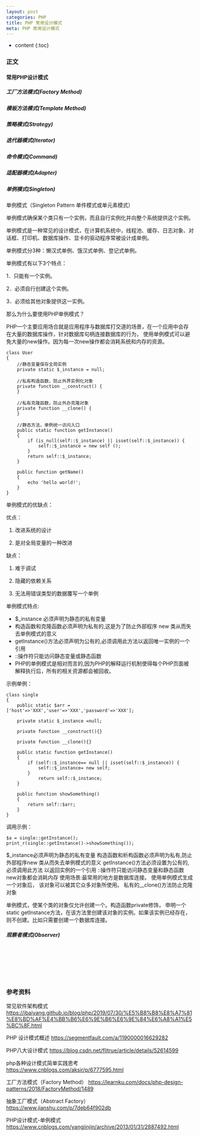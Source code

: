 ```yaml
---
layout: post
categories: PHP
title: PHP 常用设计模式
meta: PHP 常用设计模式
---
```

* content
{:toc}

### 正文

#### 常用PHP设计模式

##### 工厂方法模式(Factory Method)

##### 模板方法模式(Template Method)

##### 策略模式(Strategy)

##### 迭代器模式(Iterator)

##### 命令模式(Command)

##### 适配器模式(Adapter)

##### 单例模式(Singleton)

单例模式（Singleton Pattern 单件模式或单元素模式）

单例模式确保某个类只有一个实例，而且自行实例化并向整个系统提供这个实例。

单例模式是一种常见的设计模式，在计算机系统中，线程池、缓存、日志对象、对话框、打印机、数据库操作、显卡的驱动程序常被设计成单例。

单例模式分3种：懒汉式单例、饿汉式单例、登记式单例。

单例模式有以下3个特点：

1．只能有一个实例。

2．必须自行创建这个实例。

3．必须给其他对象提供这一实例。

那么为什么要使用PHP单例模式？

PHP一个主要应用场合就是应用程序与数据库打交道的场景，在一个应用中会存在大量的数据库操作，针对数据库句柄连接数据库的行为，
使用单例模式可以避免大量的new操作。因为每一次new操作都会消耗系统和内存的资源。

```
class User 
{
    //静态变量保存全局实例
    private static $_instance = null;
    
    //私有构造函数，防止外界实例化对象
    private function __construct() {
    }
    
    //私有克隆函数，防止外办克隆对象
    private function __clone() {
    }
    
    //静态方法，单例统一访问入口
    public static function getInstance() 
    {
        if (is_null(self::$_instance) || isset(self::$_instance)) {
            self::$_instance = new self ();
        }
        return self::$_instance;
    }
    
    public function getName() 
    {
        echo 'hello world!';
    }
}
```

单例模式的优缺点：

优点：

1. 改进系统的设计

2. 是对全局变量的一种改进

缺点：

1. 难于调试

2. 隐藏的依赖关系

3. 无法用错误类型的数据覆写一个单例



单例模式特点:
* $_instance 必须声明为静态的私有变量
* 构造函数和克隆函数必须声明为私有的,这是为了防止外部程序 new 类从而失去单例模式的意义
* getInstance()方法必须声明为公有的,必须调用此方法以返回唯一实例的一个引用
* ::操作符只能访问静态变量或静态函数
* PHP的单例模式是相对而言的,因为PHP的解释运行机制使得每个PHP页面被解释执行后，所有的相关资源都会被回收。

示例单例：
```
class single
{
    public static $arr = ['host'=>'XXX','user'=>'XXX','password'=>'XXX'];
    
    private static $_instance =null;
    
    private function __construct(){}
    
    private function __clone(){}
    
    public static function getInstance()
    {
        if (self::$_instance== null || isset(self::$_instance)) {
            self::$_instance= new self;
        }
            return self::$_instance;   
    }
    
    public function showSomething()
    {
        return self::$arr;
    }
}
```

调用示例：
```
$a = single::getInstance();
print_r(single::getInstance()->showSomething());
```


$_instance必须声明为静态的私有变量
构造函数和析构函数必须声明为私有,防止外部程序new 类从而失去单例模式的意义
getInstance()方法必须设置为公有的,必须调用此方法 以返回实例的一个引用
::操作符只能访问静态变量和静态函数
new对象都会消耗内存
使用场景:最常用的地方是数据库连接。
使用单例模式生成一个对象后， 该对象可以被其它众多对象所使用。
私有的__clone()方法防止克隆对象

单例模式，使某个类的对象仅允许创建一个。构造函数private修饰，
申明一个static getInstance方法，在该方法里创建该对象的实例。如果该实例已经存在，则不创建。比如只需要创建一个数据库连接。

##### 观察者模式(Observer)


<br/><br/><br/><br/><br/>
### 参考资料

常见软件架构模式 <https://ibaiyang.github.io/blog/php/2019/07/30/%E5%B8%B8%E8%A7%81%E8%BD%AF%E4%BB%B6%E6%9E%B6%E6%9E%84%E6%A8%A1%E5%BC%8F.html>

PHP 设计模式概述 <https://segmentfault.com/a/1190000016629282>

PHP八大设计模式 <https://blog.csdn.net/flitrue/article/details/52614599>

php各种设计模式简单实践思考 <https://www.cnblogs.com/aksir/p/6777595.html>

工厂方法模式（Factory Method） <https://learnku.com/docs/php-design-patterns/2018/FactoryMethod/1489>

抽象工厂模式（Abstract Factory） <https://www.jianshu.com/p/7deb64f902db>

PHP设计模式-单例模式 <https://www.cnblogs.com/yangjinjin/archive/2013/01/31/2887492.html>

